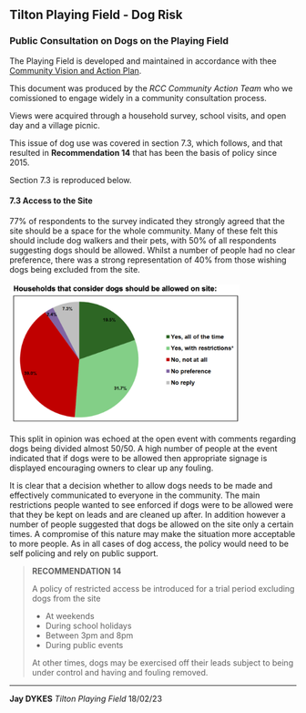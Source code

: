 ## Tilton Playing Field - Dog Risk

### Public Consultation on Dogs on the Playing Field

The Playing Field is developed and maintained in accordance with thee [Community Vision and Action Plan]().

This document was produced by the _RCC Community Action Team_ who we comissioned to engage widely in a community consultation process.

Views were acquired through a household survey, school visits, and open day and a village picnic.

This issue of dog use was covered in section 7.3, which follows, and that resulted in **Recommendation 14** that has been the basis of policy since 2015.

Section 7.3 is reproduced below.

#### 7.3 Access to the Site

77% of respondents to the survey indicated they strongly agreed that the site should be a space for the whole community. Many of these felt this should include dog walkers and their pets, with 50% of all respondents suggesting dogs should be allowed. Whilst a number of people had no clear preference, there was a strong representation of 40% from those wishing dogs being excluded from the site.

<img src="../img/toth.dogPie.png" width="400" style="padding:4px"/>

This split in opinion was echoed at the open event with comments regarding dogs being divided almost 50/50. A high number of people at the event indicated that if dogs were to be allowed then appropriate signage is displayed encouraging owners to clear up any fouling.

It is clear that a decision whether to allow dogs needs to be made and effectively communicated to everyone in the community. The main restrictions people wanted to see enforced if dogs were to be allowed were that they be kept on leads and are cleaned up after. In addition however a number of people suggested that dogs be allowed on the site only a certain times. A compromise of this nature may make the situation more acceptable to more people. As in all cases of dog access, the policy would need to be self policing and rely on public support.

> **RECOMMENDATION 14**
>
> A policy of restricted access be introduced for a trial period excluding dogs from the site
>
> - At weekends
> - During school holidays
> - Between 3pm and 8pm
> - During public events
>
> At other times, dogs may be exercised off their leads subject to being under control and having and fouling removed.

---

**Jay DYKES**
_Tilton Playing Field_
18/02/23
